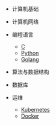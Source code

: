 * 计算机基础

* 计算机网络

* 编程语言

  * [C](language/c/index.md)
  * [Python](language/python/index.md)
  * [Golang](language/golang/index.md)

* 算法与数据结构

* 数据库

* 运维

  * [Kubernetes](ops/k8s/index.md)
  * [Docker](ops/docker/index.md)
